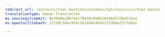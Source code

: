 ```yaml
---
redirect_url: /azure/virtual-machines/windows/sqlclassic/virtual-machines-windows-classic-sql-server-premium-storage
translationtype: Human Translation
ms.sourcegitcommit: 0e3948b2907ab178d39c898610106df33b4533aa
ms.openlocfilehash: 2f210c344c959c2614d634b452753b8e251fd0a2

---
```



<!--HONumber=Feb17_HO3-->


